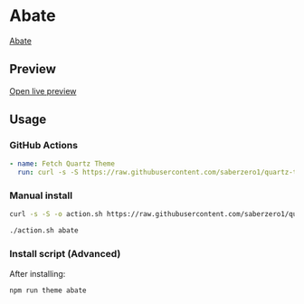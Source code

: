 # Abate

[Abate](https://github.com/ricedev10)

## Preview

[Open live preview](https://quartz-themes.github.io/abate/)

## Usage

### GitHub Actions

```yaml
- name: Fetch Quartz Theme
  run: curl -s -S https://raw.githubusercontent.com/saberzero1/quartz-themes/master/action.sh | bash -s -- abate
```

### Manual install

```bash
curl -s -S -o action.sh https://raw.githubusercontent.com/saberzero1/quartz-themes/master/action.sh

./action.sh abate
```

### Install script (Advanced)

After installing:

```bash
npm run theme abate
```
